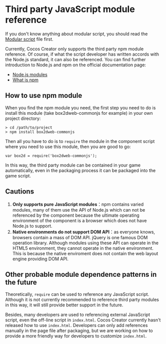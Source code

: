 # Third party JavaScript module reference

If you don't know anything about modular script, you should read the [Modular script](./modular-script.md) file first.

Currently, Cocos Creator only supports the third party npm module reference. Of course, if what the script developer has written accords with the Node.js standard, it can also be referenced. You can find further introduction to Node.js and npm on the official documentation page:

- [Node.js modules](https://nodejs.org/api/modules.html)
- [What is npm](https://docs.npmjs.com/getting-started/what-is-npm)

## How to use npm module

When you find the npm module you need, the first step you need to do is install this module (take box2dweb-commonjs for example) in your own project directory:

```
> cd /path/to/project
> npm install box2dweb-commonjs
```

Then all you have to do is to `require` the module in the component script where you need to use this module, then you are good to go:

```
var box2d = require('box2dweb-commonjs');
```

In this way, the third party module can be contained in your game automatically, even in the packaging process it can be packaged into the game script.

## Cautions

1. **Only supports pure JavaScript modules**：npm contains varied modules, many of them use the API of Node.js which can not be referenced by the component because the ultimate operating environment of the component is a browser which does not have Node.js to support.
2. **Native environments do not support DOM API**：as everyone knows, browsers contain a mass of DOM API. jQuery is one famous DOM operation library. Although modules using these API can operate in the HTML5 environment, they cannot operate in the native environment. This is because the native enviroment does not contain the web layout engine providing DOM API.

## Other probable module dependence patterns in the future

Theoretically, `require` can be used to reference any JavaScript script. Although it is not currently recommended to reference third party modules in this way, it will still provide better support in the future.

Besides, many developers are used to referencing external JavaScript script, even the off-line script in `index.html`. Cocos Creator currently hasn't released how to use `index.html`. Developers can only add references manually in the page file after packaging, but we are working on how to provide a more friendly way for developers to customize `index.html`.
